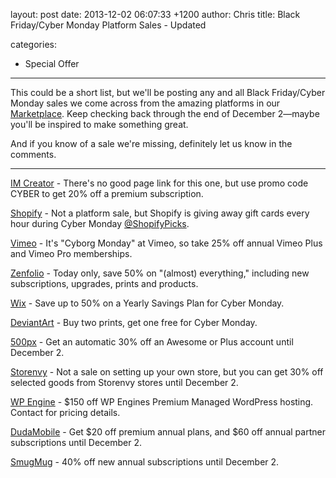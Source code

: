 layout: post
date: 2013-12-02 06:07:33 +1200
author: Chris
title: Black Friday/Cyber Monday Platform Sales - Updated

categories:
  - Special Offer

----
<!-- excerpt -->

This could be a short list, but we'll be posting any and all Black Friday/Cyber Monday sales we come across from the amazing platforms in our [Marketplace](https://iwantmyname.com/services). Keep checking back through the end of December 2—maybe you'll be inspired to make something great. 

<!-- /excerpt -->

And if you know of a sale we're missing, definitely let us know in the comments.

***

[IM Creator](http://imcreator.com) - There's no good page link for this one, but use promo code CYBER to get 20% off a premium subscription.

[Shopify](https://twitter.com/ShopifyPicks) - Not a platform sale, but Shopify is giving away gift cards every hour during Cyber Monday [@ShopifyPicks](https://twitter.com/ShopifyPicks).

[Vimeo](http://vimeo.com/cyborgmonday) - It's "Cyborg Monday" at Vimeo, so take 25% off annual Vimeo Plus and Vimeo Pro memberships.

[Zenfolio](http://blog.zenfolio.com/blog/2013/12/celebrate-cyber-monday-with-50-percent-off-almost-everything) - Today only, save 50% on "(almost) everything," including new subscriptions, upgrades, prints and products. 

[Wix](http://www.wix.com/upgrade/website) - Save up to 50% on a Yearly Savings Plan for Cyber Monday.

[DeviantArt](http://shop.deviantart.com/) - Buy two prints, get one free for Cyber Monday.

[500px](https://500px.com/upgrade) - Get an automatic 30% off an Awesome or Plus account until December 2. 

[Storenvy](http://archived.link/http://www.storenvy.com/sales/black-friday-through-cyber-monday-sale/) - Not a sale on setting up your own store, but you can get 30% off selected goods from Storenvy stores until December 2. 

[WP Engine](http://bit.ly/1hn86gg) - $150 off WP Engines Premium Managed WordPress hosting. Contact for pricing details.

[DudaMobile](http://archived.link/http://www.dudamobile.com/blackfriday) - Get $20 off premium annual plans, and $60 off annual partner subscriptions until December 2. 

[SmugMug](http://www.smugmug.com/thanksgiving-sale) - 40% off new annual subscriptions until December 2.
